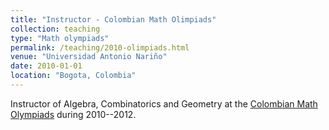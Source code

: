 ```yaml
---
title: "Instructor - Colombian Math Olimpiads"
collection: teaching
type: "Math olympiads"
permalink: /teaching/2010-olimpiads.html
venue: "Universidad Antonio Nariño"
date: 2010-01-01
location: "Bogota, Colombia"
---
```


Instructor of Algebra, Combinatorics and Geometry at the [Colombian Math Olympiads](http://oc.uan.edu.co/) during 2010--2012.

